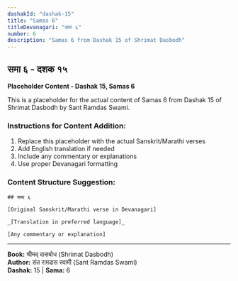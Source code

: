 ```yaml
---
dashakId: "dashak-15"
title: "Samas 6"
titleDevanagari: "समा ६"
number: 6
description: "Samas 6 from Dashak 15 of Shrimat Dasbodh"
---
```


## समा ६ - दशक १५

<!-- TODO: Add the actual Sanskrit/Marathi content here -->

**Placeholder Content - Dashak 15, Samas 6**

This is a placeholder for the actual content of Samas 6 from Dashak 15 of Shrimat Dasbodh by Sant Ramdas Swami.

### Instructions for Content Addition:
1. Replace this placeholder with the actual Sanskrit/Marathi verses
2. Add English translation if needed
3. Include any commentary or explanations
4. Use proper Devanagari formatting

### Content Structure Suggestion:
```
## समा ६

[Original Sanskrit/Marathi verse in Devanagari]

_[Translation in preferred language]_

[Any commentary or explanation]
```

---
**Book:** श्रीमद् दासबोध (Shrimat Dasbodh)  
**Author:** संत रामदास स्वामी (Sant Ramdas Swami)  
**Dashak:** 15 | **Sama:** 6
